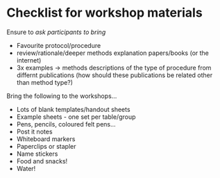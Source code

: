 Checklist for workshop materials
================================

Ensure to *ask participants to bring*
- Favourite protocol/procedure
- review/rationale/deeper methods explanation papers/books (or the internet)
- 3x examples -> methods descriptions of the type of procedure from differnt
 publications (how should these publications be related other than method type?)

Bring the following to the workshops...

- Lots of blank templates/handout sheets
- Example sheets - one set per table/group
- Pens, pencils, coloured felt pens...
- Post it notes
- Whiteboard markers
- Paperclips or stapler
- Name stickers
- Food and snacks!
- Water!
